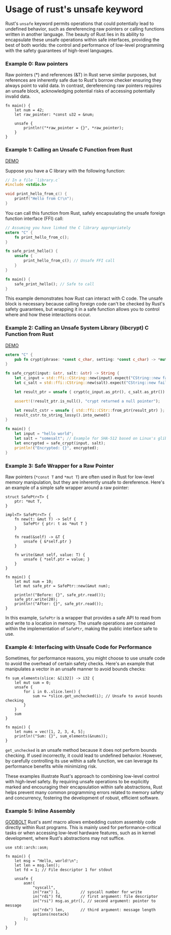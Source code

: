 # Usage of rust's unsafe keyword

Rust's `unsafe` keyword permits operations that could potentially lead to undefined behavior, such as dereferencing raw pointers or calling functions written in another language. The beauty of Rust lies in its ability to encapsulate these unsafe operations within safe interfaces, providing the best of both worlds: the control and performance of low-level programming with the safety guarantees of high-level languages.


### Example 0: Raw pointers
Raw pointers (*) and references (&T) in Rust serve similar purposes, but references are inherently safe due to Rust's borrow checker ensuring they always point to valid data. In contrast, dereferencing raw pointers requires an unsafe block, acknowledging potential risks of accessing potentially invalid data.
```rust,editable
fn main() {
    let num = 42;
    let raw_pointer: *const u32 = &num;

    unsafe {
        println!("*raw_pointer = {}", *raw_pointer);
    }
}
```


### Example 1: Calling an Unsafe C Function from Rust
[DEMO](https://github.com/luk6xff/luk6xff.github.io/tree/master/content/other/safe_secure_rust_book/examples/unsafe/ffi_example)

Suppose you have a C library with the following function:
```c
// In a file `library.c`
#include <stdio.h>

void print_hello_from_c() {
    printf("Hello from C!\n");
}
```

You can call this function from Rust, safely encapsulating the unsafe foreign function interface (FFI) call:

```rust
// Assuming you have linked the C library appropriately
extern "C" {
    fn print_hello_from_c();
}

fn safe_print_hello() {
    unsafe {
        print_hello_from_c(); // Unsafe FFI call
    }
}

fn main() {
    safe_print_hello(); // Safe to call
}
```
This example demonstrates how Rust can interact with C code. The unsafe block is necessary because calling foreign code can't be checked by Rust's safety guarantees, but wrapping it in a safe function allows you to control where and how these interactions occur.


### Example 2: Calling an Unsafe System Library (libcrypt) C Function from Rust
[DEMO](https://github.com/luk6xff/luk6xff.github.io/tree/master/content/other/safe_secure_rust_book/examples/unsafe/ffi_example)

```rust
extern "C" {
    pub fn crypt(phrase: *const c_char, setting: *const c_char) -> *mut c_char;
}

fn safe_crypt(input: &str, salt: &str) -> String {
    let c_input = std::ffi::CString::new(input).expect("CString::new failed for input");
    let c_salt = std::ffi::CString::new(salt).expect("CString::new failed for salt");

    let result_ptr = unsafe { crypt(c_input.as_ptr(), c_salt.as_ptr()) };

    assert!(!result_ptr.is_null(), "crypt returned a null pointer");

    let result_cstr = unsafe { std::ffi::CStr::from_ptr(result_ptr) };
    result_cstr.to_string_lossy().into_owned()
}

fn main() {
    let input = "hello world";
    let salt = "somesalt"; // Example for SHA-512 based on Linux's glibc
    let encrypted = safe_crypt(input, salt);
    println!("Encrypted: {}", encrypted);
}
```


### Example 3: Safe Wrapper for a Raw Pointer

Raw pointers (`*const T` and `*mut T`) are often used in Rust for low-level memory manipulation, but they are inherently unsafe to dereference. Here's an example of a simple safe wrapper around a raw pointer:

```rust,editable
struct SafePtr<T> {
    ptr: *mut T,
}

impl<T> SafePtr<T> {
    fn new(t: &mut T) -> Self {
        SafePtr { ptr: t as *mut T }
    }

    fn read(&self) -> &T {
        unsafe { &*self.ptr }
    }

    fn write(&mut self, value: T) {
        unsafe { *self.ptr = value; }
    }
}

fn main() {
    let mut num = 10;
    let mut safe_ptr = SafePtr::new(&mut num);

    println!("Before: {}", safe_ptr.read());
    safe_ptr.write(20);
    println!("After: {}", safe_ptr.read());
}
```

In this example, `SafePtr` is a wrapper that provides a safe API to read from and write to a location in memory. The unsafe operations are contained within the implementation of `SafePtr`, making the public interface safe to use.



### Example 4: Interfacing with Unsafe Code for Performance

Sometimes, for performance reasons, you might choose to use unsafe code to avoid the overhead of certain safety checks. Here's an example that manipulates a vector in an unsafe manner to avoid bounds checks:

```rust,editable
fn sum_elements(slice: &[i32]) -> i32 {
    let mut sum = 0;
    unsafe {
        for i in 0..slice.len() {
            sum += *slice.get_unchecked(i); // Unsafe to avoid bounds checking
        }
    }
    sum
}

fn main() {
    let nums = vec![1, 2, 3, 4, 5];
    println!("Sum: {}", sum_elements(&nums));
}
```
`get_unchecked` is an unsafe method because it does not perform bounds checking. If used incorrectly, it could lead to undefined behavior. However, by carefully controlling its use within a safe function, we can leverage its performance benefits while minimizing risk.

These examples illustrate Rust's approach to combining low-level control with high-level safety. By requiring unsafe operations to be explicitly marked and encouraging their encapsulation within safe abstractions, Rust helps prevent many common programming errors related to memory safety and concurrency, fostering the development of robust, efficient software.



### Example 5: Inline Assembly
[GODBOLT](https://godbolt.org/z/n7sGh6eba)
Rust's asm! macro allows embedding custom assembly code directly within Rust programs. This is mainly used for performance-critical tasks or when accessing low-level hardware features, such as in kernel development, where Rust's abstractions may not suffice.
```rust,editable
use std::arch::asm;

fn main() {
    let msg = "Hello, world!\n";
    let len = msg.len();
    let fd = 1; // File descriptor 1 for stdout

    unsafe {
        asm!(
            "syscall",
            in("rax") 1,         // syscall number for write
            in("rdi") fd,        // first argument: file descriptor
            in("rsi") msg.as_ptr(), // second argument: pointer to message
            in("rdx") len,       // third argument: message length
            options(nostack)
        );
    }
}
```
